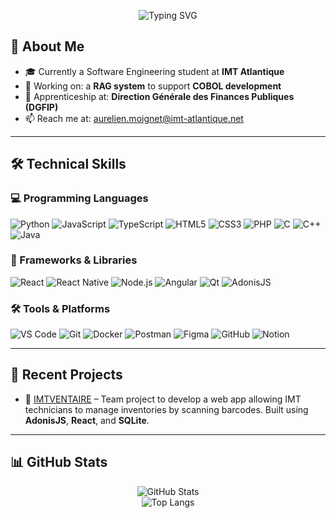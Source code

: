 <p align="center">
  <img src="https://readme-typing-svg.herokuapp.com?font=Syne&size=40&duration=2500&pause=1000&center=true&vCenter=true&width=600&height=70&lines=+👋+Hi+!+I'm+Aurélien+Moignet;I'm+a+passionate+developer+💻" alt="Typing SVG" />
</p>

## 🚀 About Me

- 🎓 Currently a Software Engineering student at **IMT Atlantique**
- 🔭 Working on: a **RAG system** to support **COBOL development**
- 💼 Apprenticeship at: **Direction Générale des Finances Publiques (DGFIP)**
- 📫 Reach me at: [aurelien.moignet@imt-atlantique.net](mailto:aurelien.moignet@imt-atlantique.net)

---

## 🛠️ Technical Skills

### 💻 Programming Languages
![Python](https://img.shields.io/badge/-Python-3776AB?style=flat&logo=python&logoColor=white)
![JavaScript](https://img.shields.io/badge/-JavaScript-F7DF1E?style=flat&logo=javascript&logoColor=black)
![TypeScript](https://img.shields.io/badge/-TypeScript-3178C6?style=flat&logo=typescript&logoColor=white)
![HTML5](https://img.shields.io/badge/-HTML5-E34F26?style=flat&logo=html5&logoColor=white)
![CSS3](https://img.shields.io/badge/-CSS3-1572B6?style=flat&logo=css3&logoColor=white)
![PHP](https://img.shields.io/badge/-PHP-777BB4?style=flat&logo=php&logoColor=white)
![C](https://img.shields.io/badge/-C-00599C?style=flat&logo=c&logoColor=white)
![C++](https://img.shields.io/badge/-C++-00599C?style=flat&logo=c%2B%2B&logoColor=white)
![Java](https://img.shields.io/badge/-Java-007396?style=flat&logo=java&logoColor=white)

### 🧩 Frameworks & Libraries
![React](https://img.shields.io/badge/-React-61DAFB?style=flat&logo=react&logoColor=black)
![React Native](https://img.shields.io/badge/-ReactNative-61DAFB?style=flat&logo=react&logoColor=black)
![Node.js](https://img.shields.io/badge/-Node.js-339933?style=flat&logo=nodedotjs&logoColor=white)
![Angular](https://img.shields.io/badge/-Angular-DD0031?style=flat&logo=angular&logoColor=white)
![Qt](https://img.shields.io/badge/-Qt-41CD52?style=flat&logo=qt&logoColor=white)
![AdonisJS](https://img.shields.io/badge/-AdonisJS-220052?style=flat&logo=adonisjs&logoColor=white)

### 🛠️ Tools & Platforms
![VS Code](https://img.shields.io/badge/-VSCode-007ACC?style=flat&logo=visual-studio-code&logoColor=white)
![Git](https://img.shields.io/badge/-Git-F05032?style=flat&logo=git&logoColor=white)
![Docker](https://img.shields.io/badge/-Docker-2496ED?style=flat&logo=docker&logoColor=white)
![Postman](https://img.shields.io/badge/-Postman-FF6C37?style=flat&logo=postman&logoColor=white)
![Figma](https://img.shields.io/badge/-Figma-F24E1E?style=flat&logo=figma&logoColor=white)
![GitHub](https://img.shields.io/badge/-GitHub-181717?style=flat&logo=github&logoColor=white)
![Notion](https://img.shields.io/badge/-Notion-000000?style=flat&logo=notion&logoColor=white)

---

## 📂 Recent Projects

- 🔗 [IMTVENTAIRE](#) – Team project to develop a web app allowing IMT technicians to manage inventories by scanning barcodes. Built using **AdonisJS**, **React**, and **SQLite**.

<!-- Remplace le lien # par l’URL GitHub ou démo si tu en as -->

---

## 📊 GitHub Stats

<p align="center">
  <img src="https://github-readme-stats.vercel.app/api?username=aurelienmoignet&show_icons=true&theme=radical" alt="GitHub Stats" />
  <br/>
  <img src="https://github-readme-stats.vercel.app/api/top-langs/?username=aurelienmoignet&layout=compact&theme=radical" alt="Top Langs" />
</p>
